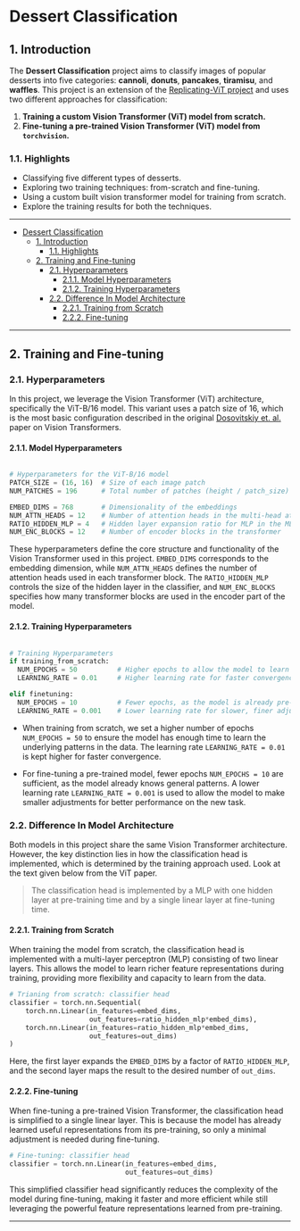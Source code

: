 # Dessert Classification

## 1. Introduction

The **Dessert Classification** project aims to classify images of popular desserts into five categories: **cannoli**, **donuts**, **pancakes**, **tiramisu**, and **waffles**. This project is an extension of the [Replicating-ViT project](https://github.com/abhayrokkam/replicating-vit) and uses two different approaches for classification:

1. **Training a custom Vision Transformer (ViT) model from scratch.**
2. **Fine-tuning a pre-trained Vision Transformer (ViT) model from `torchvision`.**

### 1.1. Highlights

- Classifying five different types of desserts.
- Exploring two training techniques: from-scratch and fine-tuning.
- Using a custom built vision transformer model for training from scratch.
- Explore the training results for both the techniques.

---

- [Dessert Classification](#dessert-classification)
  - [1. Introduction](#1-introduction)
    - [1.1. Highlights](#11-highlights)
  - [2. Training and Fine-tuning](#2-training-and-fine-tuning)
    - [2.1. Hyperparameters](#21-hyperparameters)
      - [2.1.1. Model Hyperparameters](#211-model-hyperparameters)
      - [2.1.2. Training Hyperparameters](#212-training-hyperparameters)
    - [2.2. Difference In Model Architecture](#22-difference-in-model-architecture)
      - [2.2.1. Training from Scratch](#221-training-from-scratch)
      - [2.2.2. Fine-tuning](#222-fine-tuning)

---

## 2. Training and Fine-tuning

### 2.1. Hyperparameters

In this project, we leverage the Vision Transformer (ViT) architecture, specifically the ViT-B/16 model. This variant uses a patch size of 16, which is the most basic configuration described in the original [Dosovitskiy et. al.](https://arxiv.org/abs/2010.11929) paper on Vision Transformers.

#### 2.1.1. Model Hyperparameters

```python

# Hyperparameters for the ViT-B/16 model
PATCH_SIZE = (16, 16)  # Size of each image patch
NUM_PATCHES = 196      # Total number of patches (height / patch_size) * (width / patch_size)

EMBED_DIMS = 768       # Dimensionality of the embeddings
NUM_ATTN_HEADS = 12    # Number of attention heads in the multi-head attention mechanism
RATIO_HIDDEN_MLP = 4   # Hidden layer expansion ratio for MLP in the MLP block of encoder and classifier head
NUM_ENC_BLOCKS = 12    # Number of encoder blocks in the transformer

```

These hyperparameters define the core structure and functionality of the Vision Transformer used in this project. `EMBED_DIMS` corresponds to the embedding dimension, while `NUM_ATTN_HEADS` defines the number of attention heads used in each transformer block. The `RATIO_HIDDEN_MLP` controls the size of the hidden layer in the classifier, and `NUM_ENC_BLOCKS` specifies how many transformer blocks are used in the encoder part of the model.

#### 2.1.2. Training Hyperparameters

```python

# Training Hyperparameters
if training_from_scratch:
  NUM_EPOCHS = 50          # Higher epochs to allow the model to learn patterns from scratch
  LEARNING_RATE = 0.01     # Higher learning rate for faster convergence during initial training

elif finetuning:
  NUM_EPOCHS = 10          # Fewer epochs, as the model is already pre-trained and requires less training
  LEARNING_RATE = 0.001    # Lower learning rate for slower, finer adjustments during fine-tuning

```

- When training from scratch, we set a higher number of epochs `NUM_EPOCHS = 50` to ensure the model has enough time to learn the underlying patterns in the data. The learning rate `LEARNING_RATE = 0.01` is kept higher for faster convergence.

- For fine-tuning a pre-trained model, fewer epochs `NUM_EPOCHS = 10` are sufficient, as the model already knows general patterns. A lower learning rate `LEARNING_RATE = 0.001` is used to allow the model to make smaller adjustments for better performance on the new task.

### 2.2. Difference In Model Architecture

Both models in this project share the same Vision Transformer architecture. However, the key distinction lies in how the classification head is implemented, which is determined by the training approach used. Look at the text given below from the ViT paper.

> The classification head is implemented by a MLP with one hidden layer at pre-training time and by a single linear layer at fine-tuning time.

#### 2.2.1. Training from Scratch

When training the model from scratch, the classification head is implemented with a multi-layer perceptron (MLP) consisting of two linear layers. This allows the model to learn richer feature representations during training, providing more flexibility and capacity to learn from the data.

```python
# Trianing from scratch: classifier head
classifier = torch.nn.Sequential(
    torch.nn.Linear(in_features=embed_dims,
                    out_features=ratio_hidden_mlp*embed_dims),
    torch.nn.Linear(in_features=ratio_hidden_mlp*embed_dims,
                    out_features=out_dims)
)
```

Here, the first layer expands the `EMBED_DIMS` by a factor of `RATIO_HIDDEN_MLP`, and the second layer maps the result to the desired number of `out_dims`.

#### 2.2.2. Fine-tuning

When fine-tuning a pre-trained Vision Transformer, the classification head is simplified to a single linear layer. This is because the model has already learned useful representations from its pre-training, so only a minimal adjustment is needed during fine-tuning.

```python
# Fine-tuning: classifier head
classifier = torch.nn.Linear(in_features=embed_dims,
                             out_features=out_dims)
```

This simplified classifier head significantly reduces the complexity of the model during fine-tuning, making it faster and more efficient while still leveraging the powerful feature representations learned from pre-training.

---